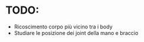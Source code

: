 # TODO:
* Ricoscimento corpo più vicino tra i body
* Studiare le posizione dei joint della mano e braccio
